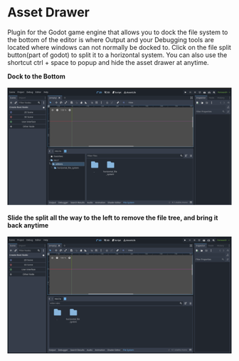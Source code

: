 # Asset Drawer
 Plugin for the Godot game engine that allows you to dock the file system to the bottom of the editor is where Output and your Debugging tools are located where windows can not normally be docked to. Click on the file split button(part of godot) to split it to a horizontal system. You can also use the shortcut ctrl + space to popup and hide the asset drawer at anytime.


**Dock to the Bottom**
<br><br>
<img src="hubimages/BottomDock.png" >
<br><br>
**Slide the split all the way to the left to remove the file tree, and bring it back anytime**
<br><br>
<img src="hubimages/BottomDock2.png" >
<br><br>
				  
